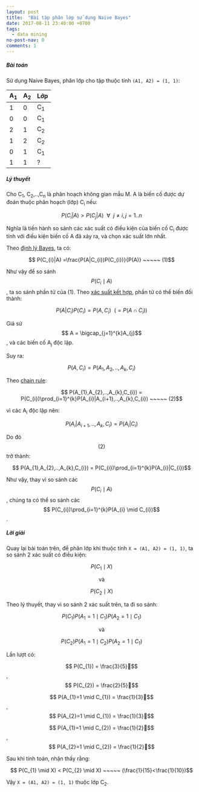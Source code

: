 ```yaml
---
layout: post
title:  "Bài tập phân lớp sử dụng Naive Bayes"
date: 2017-08-11 23:40:00 +0700
tags:
  - data mining
no-post-nav: 0
comments: 1
---
```


##### **Bài toán**

Sử dụng Naive Bayes, phân lớp cho tập thuộc tính `(A1, A2) = (1, 1)`:

|A<sub>1</sub>|A<sub>2</sub>|Lớp|
|-|-|-|
|1|0|C<sub>1</sub>|
|0|0|C<sub>1</sub>|
|2|1|C<sub>2</sub>|
|1|2|C<sub>2</sub>|
|0|1|C<sub>1</sub>|
|1|1|?|

##### **Lý thuyết**

Cho C<sub>1</sub>, C<sub>2</sub>,..,C<sub>n</sub> là phân hoạch không gian mẫu M. A là biến cố được dự đoán thuộc phân hoạch (lớp) C<sub>i</sub> nếu:

$$ P(C_{i} | A) > P(C_{j}|A) ~~ \forall ~~ j\neq i, j = 1..n$$

Nghĩa là tiến hành so sánh các xác suất có điều kiện của biến cố C<sub>i</sub> được tính với điều kiện biến cố A đã xảy ra, và chọn xác suất lớn nhất.

Theo [định lý Bayes](https://en.wikipedia.org/wiki/Bayes%27_theorem), ta có:

$$ P(C_{i}|A) =\frac{P(A|C_{i})P(C_{i})}{P(A)} ~~~~~ (1)$$


Như vậy để so sánh $$ P(C_{i} \mid A)$$, ta so sánh phần tử của (1). Theo [xác suất kết hợp](https://en.wikipedia.org/wiki/Joint_probability_distribution), phần tử có thể biến đối thành:

$$ P(A|C_{i})P(C_{i}) = P(A, C_{i}) ~~ (=P(A \cap C_{i}))$$

Giả sử $$ A = \bigcap_{j=1}^{k}A_{j}$$, và các biến cố A<sub>j</sub> độc lập.

Suy ra:

$$ P(A, C_{i}) = P(A_{1},A_{2},..,A_{k},C_{i})$$

Theo [chain rule](https://en.wikipedia.org/wiki/Chain_rule_(probability)):

$$ P(A_{1},A_{2},..,A_{k},C_{i}) = P(C_{i})\prod_{i=1}^{k}P(A_{i}|A_{i+1},..,A_{k},C_{i}) ~~~~~ (2)$$

vì các A<sub>i</sub> độc lập nên:

$$ P(A_{i}|A_{i+1},..,A_{k},C_{i}) = P(A_{i}|C_{i})$$

Do đó $$ (2)$$ trở thành:

$$ P(A_{1},A_{2},..,A_{k},C_{i}) = P(C_{i})\prod_{i=1}^{k}P(A_{i}|C_{i})$$

Như vậy, thay vì so sánh các $$ P(C_{i} \mid A)$$ , chúng ta có thể so sánh các $$ P(C_{i})\prod_{i=1}^{k}P(A_{i} \mid C_{i})$$.

##### **Lời giải**

Quay lại bài toán trên, để phân lớp khi thuộc tính `X = (A1, A2) = (1, 1)`, ta so sánh 2 xác suất có điều kiện:

$$ P(C_{1} \mid X)$$

<center> và </center>

$$ P(C_{2} \mid X)$$


Theo lý thuyết, thay vì so sánh 2 xác suất trên, ta đi so sánh:

$$ P(C_{1})P(A_{1}=1 \mid C_{1})P(A_{2}=1 \mid C_{1})$$

<center>và</center>

$$ P(C_{2})P(A_{1}=1 \mid C_{2})P(A_{2}=1 \mid C_{1})$$

Lần lượt có:

$$ P(C_{1}) = \frac{3}{5}$$, $$ P(C_{2}) = \frac{2}{5}$$

$$ P(A_{1}=1 \mid C_{1}) = \frac{1}{3}$$, $$ P(A_{2}=1 \mid C_{1}) = \frac{1}{3}$$

$$ P(A_{1}=1 \mid C_{2}) = \frac{1}{2}$$, $$ P(A_{2}=1 \mid C_{2}) = \frac{1}{2}$$

Sau khi tính toán, nhận thấy rằng:

$$ P(C_{1} \mid X) < P(C_{2} \mid X) ~~~~~ (\frac{1}{15}<\frac{1}{10})$$

Vậy `X = (A1, A2) = (1, 1)` thuộc lớp C<sub>2</sub>.
